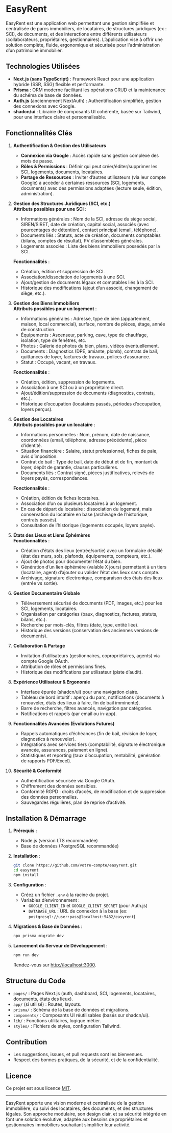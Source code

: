 
# EasyRent

EasyRent est une application web permettant une gestion simplifiée et centralisée de parcs immobiliers, de locataires, de structures juridiques (ex : SCI), de documents, et des interactions entre différents utilisateurs (collaborateurs, propriétaires, gestionnaires). L’application vise à offrir une solution complète, fluide, ergonomique et sécurisée pour l'administration d’un patrimoine immobilier.

## Technologies Utilisées

- **Next.js (sans TypeScript)** : Framework React pour une application hybride (SSR, SSG) flexible et performante.
- **Prisma** : ORM moderne facilitant les opérations CRUD et la maintenance du schéma de base de données.
- **Auth.js** (anciennement NextAuth) : Authentification simplifiée, gestion des connexions avec Google.
- **shadcn/ui** : Librairie de composants UI cohérente, basée sur Tailwind, pour une interface claire et personnalisable.

## Fonctionnalités Clés

1. **Authentification & Gestion des Utilisateurs**  
   - **Connexion via Google** : Accès rapide sans gestion complexe des mots de passe.  
   - **Rôles & Permissions** : Définir qui peut créer/éditer/supprimer les SCI, logements, documents, locataires.  
   - **Partage de Ressources** : Inviter d’autres utilisateurs (via leur compte Google) à accéder à certaines ressources (SCI, logements, documents) avec des permissions adaptées (lecture seule, édition, administration).

2. **Gestion des Structures Juridiques (SCI, etc.)**  
   **Attributs possibles pour une SCI** :  
   - Informations générales : Nom de la SCI, adresse du siège social, SIREN/SIRET, date de création, capital social, associés (avec pourcentages de détention), contact principal (email, téléphone).  
   - Documents liés : Statuts, acte de création, documents comptables (bilans, comptes de résultat), PV d’assemblées générales.  
   - Logements associés : Liste des biens immobiliers possédés par la SCI.  
   
   **Fonctionnalités** :  
   - Création, édition et suppression de SCI.  
   - Association/dissociation de logements à une SCI.  
   - Ajout/gestion de documents légaux et comptables liés à la SCI.  
   - Historique des modifications (ajout d’un associé, changement de siège, etc.).

3. **Gestion des Biens Immobiliers**  
   **Attributs possibles pour un logement** :  
   - Informations générales : Adresse, type de bien (appartement, maison, local commercial), surface, nombre de pièces, étage, année de construction.  
   - Équipements : Ascenseur, parking, cave, type de chauffage, isolation, type de fenêtres, etc.  
   - Photos : Galerie de photos du bien, plans, vidéos éventuellement.  
   - Documents : Diagnostics (DPE, amiante, plomb), contrats de bail, quittances de loyer, factures de travaux, polices d’assurance.  
   - Statut : Occupé, vacant, en travaux.  
   
   **Fonctionnalités** :  
   - Création, édition, suppression de logements.  
   - Association à une SCI ou à un propriétaire direct.  
   - Ajout/édition/suppression de documents (diagnostics, contrats, etc.).  
   - Historique d’occupation (locataires passés, périodes d’occupation, loyers perçus).

4. **Gestion des Locataires**  
   **Attributs possibles pour un locataire** :  
   - Informations personnelles : Nom, prénom, date de naissance, coordonnées (email, téléphone, adresse précédente), pièce d’identité.  
   - Situation financière : Salaire, statut professionnel, fiches de paie, avis d’imposition.  
   - Contrat de bail : Type de bail, date de début et de fin, montant du loyer, dépôt de garantie, clauses particulières.  
   - Documents liés : Contrat signé, pièces justificatives, relevés de loyers payés, correspondances.  
   
   **Fonctionnalités** :  
   - Création, édition de fiches locataires.  
   - Association d’un ou plusieurs locataires à un logement.  
   - En cas de départ du locataire : dissociation du logement, mais conservation du locataire en base (archivage de l’historique, contrats passés).  
   - Consultation de l’historique (logements occupés, loyers payés).

5. **États des Lieux et Liens Éphémères**  
   **Fonctionnalités** :  
   - Création d’états des lieux (entrée/sortie) avec un formulaire détaillé (état des murs, sols, plafonds, équipements, compteurs, etc.).  
   - Ajout de photos pour documenter l’état du bien.  
   - Génération d’un lien éphémère (valable X jours) permettant à un tiers (locataire, agent) d’ajouter ou valider l’état des lieux sans compte.  
   - Archivage, signature électronique, comparaison des états des lieux (entrée vs sortie).

6. **Gestion Documentaire Globale**  
   - Téléversement sécurisé de documents (PDF, images, etc.) pour les SCI, logements, locataires.  
   - Organisation par catégories (baux, diagnostics, factures, statuts, bilans, etc.).  
   - Recherche par mots-clés, filtres (date, type, entité liée).  
   - Historique des versions (conservation des anciennes versions de documents).

7. **Collaboration & Partage**  
   - Invitation d’utilisateurs (gestionnaires, copropriétaires, agents) via compte Google OAuth.  
   - Attribution de rôles et permissions fines.  
   - Historique des modifications par utilisateur (piste d’audit).

8. **Expérience Utilisateur & Ergonomie**  
   - Interface épurée (shadcn/ui) pour une navigation claire.  
   - Tableau de bord intuitif : aperçu du parc, notifications (documents à renouveler, états des lieux à faire, fin de bail imminente).  
   - Barre de recherche, filtres avancés, navigation par catégories.  
   - Notifications et rappels (par email ou in-app).

9. **Fonctionnalités Avancées (Évolutions Futures)**  
   - Rappels automatiques d’échéances (fin de bail, révision de loyer, diagnostics à renouveler).  
   - Intégrations avec services tiers (comptabilité, signature électronique avancée, assurances, paiement en ligne).  
   - Statistiques et reporting (taux d’occupation, rentabilité, génération de rapports PDF/Excel).

10. **Sécurité & Conformité**  
    - Authentification sécurisée via Google OAuth.  
    - Chiffrement des données sensibles.  
    - Conformité RGPD : droits d’accès, de modification et de suppression des données personnelles.  
    - Sauvegardes régulières, plan de reprise d’activité.

## Installation & Démarrage

1. **Prérequis** :  
   - Node.js (version LTS recommandée)  
   - Base de données (PostgreSQL recommandée)

2. **Installation** :  
   ```bash
   git clone https://github.com/votre-compte/easyrent.git
   cd easyrent
   npm install
   ```

3. **Configuration** :  
   - Créez un fichier `.env` à la racine du projet.  
   - Variables d’environnement :  
     - `GOOGLE_CLIENT_ID` et `GOOGLE_CLIENT_SECRET` (pour Auth.js)  
     - `DATABASE_URL` : URL de connexion à la base (ex: `postgresql://user:pass@localhost:5432/easyrent`)

4. **Migrations & Base de Données** :  
   ```bash
   npx prisma migrate dev
   ```

5. **Lancement du Serveur de Développement** :  
   ```bash
   npm run dev
   ```
   Rendez-vous sur [http://localhost:3000](http://localhost:3000).

## Structure du Code

- `pages/` : Pages Next.js (auth, dashboard, SCI, logements, locataires, documents, états des lieux).
- `app/` (si utilisé) : Routes, layouts.
- `prisma/` : Schéma de la base de données et migrations.
- `components/` : Composants UI réutilisables (basés sur shadcn/ui).
- `lib/` : Fonctions utilitaires, logique métier.
- `styles/` : Fichiers de styles, configuration Tailwind.

## Contribution

- Les suggestions, issues, et pull requests sont les bienvenues.
- Respect des bonnes pratiques, de la sécurité, et de la confidentialité.

## Licence

Ce projet est sous licence [MIT](LICENSE).

---

EasyRent apporte une vision moderne et centralisée de la gestion immobilière, du suivi des locataires, des documents, et des structures légales. Son approche modulaire, son design clair, et sa sécurité intégrée en font une solution évolutive, adaptée aux besoins de propriétaires et gestionnaires immobiliers souhaitant simplifier leur activité.
